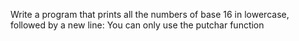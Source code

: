Write a program that prints all the numbers of base 16 in lowercase, followed by a new line: You can only use the putchar function
